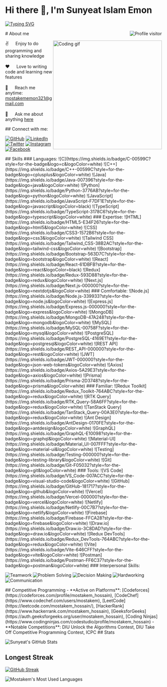 # Hi there 👋, I'm Sunyeat Islam Emon
<!-- Typing SVG -->
[![Typing SVG](https://readme-typing-svg.herokuapp.com?color=%2336BCF7&lines=Full+Stack+Developer;Competitive+Programmer;Lifelong+Learner)](https://git.io/typing-svg)
<!-- Profile Visitors Count -->
<a href="https://komarev.com/ghpvc/?username=mostakemHossain">
  <img align="right" src="https://komarev.com/ghpvc/?username=MostakemHossain&label=Visitors&color=0e75b6&style=flat" alt="Profile visitor" />
</a>
<!-- About Section -->
# About me
<p>
  <img align="right" width="350" src="/assets/programmer.gif" alt="Coding gif" />
  
  ✌️ &emsp; Enjoy to do programming and sharing knowledge <br/><br/>
  ❤️ &emsp; Love to writing code and learning new features<br/><br/>
  📧 &emsp; Reach me anytime: mostakememon321@gmail.com<br/><br/>
  💬 &emsp; Ask me about anything [here](https://github.com/mostakemHossain/mostakemHossain/issues)
</p>
<!-- Social Media Links -->
## Connect with me:
<p align="left">
  <a href="https://github.com/MostakemHossain" target="_blank"><img src="https://img.shields.io/badge/-GitHub-333?style=for-the-badge&logo=github&logoColor=white" alt="GitHub" /></a>
  <a href="https://linkedin.com/in/mostakem-hossain-a43a85218/" target="_blank"><img src="https://img.shields.io/badge/LinkedIn-0077B5?style=for-the-badge&logo=linkedin&logoColor=white" alt="LinkedIn" /></a>
  <a href="#" target="_blank"><img src="https://img.shields.io/badge/Twitter-1DA1F2?style=for-the-badge&logo=twitter&logoColor=white" alt="Twitter" /></a>
  <a href="#" target="_blank"><img src="https://img.shields.io/badge/Instagram-fe4164?style=for-the-badge&logo=instagram&logoColor=white" alt="Instagram" /></a>
  <a href="https://facebook.com/emon.mostakem.5661/" target="_blank"><img src="https://img.shields.io/badge/Facebook-20BEFF?&style=for-the-badge&logo=facebook&logoColor=white" alt="Facebook" /></a>
</p>
<!-- Skills Section -->
## Skills
### Languages:
![C](https://img.shields.io/badge/C-00599C?style=for-the-badge&logo=c&logoColor=white)
![C++](https://img.shields.io/badge/C++-00599C?style=for-the-badge&logo=cplusplus&logoColor=white)
![Java](https://img.shields.io/badge/Java-007396?style=for-the-badge&logo=java&logoColor=white)
![Python](https://img.shields.io/badge/Python-3776AB?style=for-the-badge&logo=python&logoColor=white)
![JavaScript](https://img.shields.io/badge/JavaScript-F7DF1E?style=for-the-badge&logo=javascript&logoColor=black)
![TypeScript](https://img.shields.io/badge/TypeScript-3178C6?style=for-the-badge&logo=typescript&logoColor=white)
### Expertise:
![HTML](https://img.shields.io/badge/HTML5-E34F26?style=for-the-badge&logo=html5&logoColor=white)
![CSS](https://img.shields.io/badge/CSS3-1572B6?style=for-the-badge&logo=css3&logoColor=white)
![Tailwind CSS](https://img.shields.io/badge/Tailwind_CSS-38B2AC?style=for-the-badge&logo=tailwind-css&logoColor=white)
![Bootstrap](https://img.shields.io/badge/Bootstrap-563D7C?style=for-the-badge&logo=bootstrap&logoColor=white)
![React](https://img.shields.io/badge/React-61DBFB?style=for-the-badge&logo=react&logoColor=black)
![Redux](https://img.shields.io/badge/Redux-593D88?style=for-the-badge&logo=redux&logoColor=white)
![Next.js](https://img.shields.io/badge/Next.js-000000?style=for-the-badge&logo=nextdotjs&logoColor=white)
### Comfortable:
![Node.js](https://img.shields.io/badge/Node.js-339933?style=for-the-badge&logo=node.js&logoColor=white)
![Express.js](https://img.shields.io/badge/Express.js-000000?style=for-the-badge&logo=express&logoColor=white)
![MongoDB](https://img.shields.io/badge/MongoDB-47A248?style=for-the-badge&logo=mongodb&logoColor=white)
![MySQL](https://img.shields.io/badge/MySQL-00758F?style=for-the-badge&logo=mysql&logoColor=white)
![PostgreSQL](https://img.shields.io/badge/PostgreSQL-4169E1?style=for-the-badge&logo=postgresql&logoColor=white)
![REST API](https://img.shields.io/badge/REST_API-000000?style=for-the-badge&logo=rest&logoColor=white)
![JWT](https://img.shields.io/badge/JWT-000000?style=for-the-badge&logo=json-web-tokens&logoColor=white)
![Axios](https://img.shields.io/badge/Axios-5A29E3?style=for-the-badge&logo=axios&logoColor=white)
![Prisma](https://img.shields.io/badge/Prisma-2D3748?style=for-the-badge&logo=prisma&logoColor=white)
### Familiar:
![Redux Toolkit](https://img.shields.io/badge/Redux_Toolkit-764ABC?style=for-the-badge&logo=redux&logoColor=white)
![RTK Query](https://img.shields.io/badge/RTK_Query-58A6FF?style=for-the-badge&logo=redux&logoColor=white)
![TanStack Query](https://img.shields.io/badge/TanStack_Query-00A3E0?style=for-the-badge&logo=redux&logoColor=white)
![Ant Design](https://img.shields.io/badge/AntDesign-0170FE?style=for-the-badge&logo=antdesign&logoColor=white)
![GraphQL](https://img.shields.io/badge/GraphQL-E10098?style=for-the-badge&logo=graphql&logoColor=white)
![Material-UI](https://img.shields.io/badge/Material_UI-007FFF?style=for-the-badge&logo=material-ui&logoColor=white)
![Testing](https://img.shields.io/badge/Testing-000000?style=for-the-badge&logo=testing-library&logoColor=white)
![Git](https://img.shields.io/badge/Git-F05032?style=for-the-badge&logo=git&logoColor=white)
### Tools:
![VS Code](https://img.shields.io/badge/VS_Code-007ACC?style=for-the-badge&logo=visual-studio-code&logoColor=white)
![GitHub](https://img.shields.io/badge/GitHub-181717?style=for-the-badge&logo=github&logoColor=white)
![Vercel](https://img.shields.io/badge/Vercel-000000?style=for-the-badge&logo=vercel&logoColor=white)
![Netlify](https://img.shields.io/badge/Netlify-00C7B7?style=for-the-badge&logo=netlify&logoColor=white)
![Firebase](https://img.shields.io/badge/Firebase-FFCA28?style=for-the-badge&logo=firebase&logoColor=white)
![Draw.io](https://img.shields.io/badge/Draw.io-3C8DAD?style=for-the-badge&logo=draw.io&logoColor=white)
![Redux DevTools](https://img.shields.io/badge/Redux_DevTools-764ABC?style=for-the-badge&logo=redux&logoColor=white)
![Vite](https://img.shields.io/badge/Vite-646CFF?style=for-the-badge&logo=vite&logoColor=white)
![Postman](https://img.shields.io/badge/Postman-FF6C37?style=for-the-badge&logo=postman&logoColor=white)
### Interpersonal Skills:
<p>
  <img src="https://img.shields.io/badge/Teamwork-4CAF50?style=for-the-badge&logo=teamwork&logoColor=white" alt="Teamwork"/>
  <img src="https://img.shields.io/badge/Problem_Solving-FF5722?style=for-the-badge&logo=problem-solving&logoColor=white" alt="Problem Solving"/>
  <img src="https://img.shields.io/badge/Decision_Making-2196F3?style=for-the-badge&logo=decision-making&logoColor=white" alt="Decision Making"/>
  <img src="https://img.shields.io/badge/Hardworking-FBC02D?style=for-the-badge&logo=hardworking&logoColor=white" alt="Hardworking"/>
  <img src="https://img.shields.io/badge/Communication-9C27B0?style=for-the-badge&logo=communication&logoColor=white" alt="Communication"/>
</p>
<!-- Competitive Programming -->
## Competitive Programming
- **Active on Platforms**: [Codeforces](https://codeforces.com/profile/mostakem_hossain), [CodeChef](https://www.codechef.com/users/mostakem), [LeetCode](https://leetcode.com/mostakem_hossain/), [HackerRank](https://www.hackerrank.com/mostakem_hossain), [GeeksforGeeks](https://auth.geeksforgeeks.org/user/mostakem_hossain), [Coding Ninjas](https://www.codingninjas.com/codestudio/profile/mostakem_hossain)
- **Notable Competitions**: DIU Unlock the Algorithms Contest, DIU Take Off Competitive Programming Contest, ICPC
<!-- Stats Section -->
## Stats

![Sunyeat's GitHub Stats](https://github-readme-stats.vercel.app/api?username=mostakemHossain&show_icons=true&theme=radical&hide_title=false&hide=prs)
<!-- Longest Streak Section -->
## Longest Streak

[![GitHub Streak](https://streak-stats.demolab.com?user=mostakemHossain&theme=radical&hide_border=true&date_format=j%20M%5B%20Y%5D)](https://git.io/streak-stats)

![Mostakem's Most Used Languages](https://github-readme-stats.vercel.app/api/top-langs/?username=mostakemHossain&layout=compact&theme=radical)










